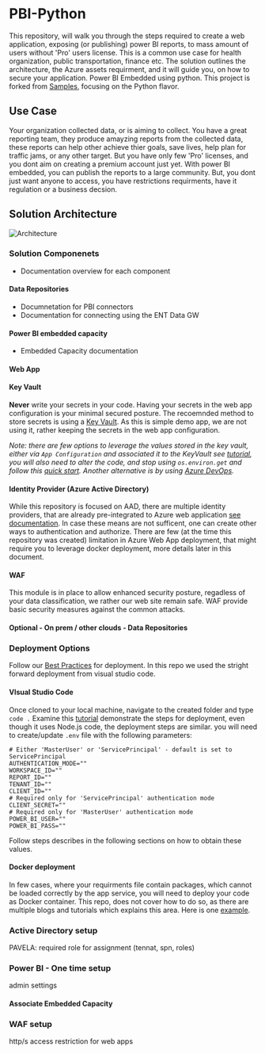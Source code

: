 # PBI-Python
This repository, will walk you through the steps required to create a web application, exposing (or publishing) power BI reports, to mass amount of users without 'Pro' users license. This is a common use case for health organization, public transportation, finance etc. The solution outlines the architecture, the Azure assets requirment, and it will guide you, on how to secure your application.
Power BI Embedded using python. This project is forked from [Samples](https://github.com/Microsoft/PowerBI-Developer-Samples), focusing on the Python flavor.

## Use Case
Your organization collected data, or is aiming to collect. You have a great reporting team, they produce amayzing reports from the collected data, these reports can help other achieve thier goals, save lives, help plan for traffic jams, or any other target. But you have only few 'Pro' licenses, and you dont aim on creating a premium account just yet. With power BI embedded, you can publish the reports to a large community. But, you dont just want anyone to access, you have restrictions requirments, have it regulation or a business decsion.

## Solution Architecture

![Architecture](https://user-images.githubusercontent.com/37622785/81040881-0c9c0e00-8eb5-11ea-9b48-6cae552efd74.png)

### Solution Componenets
+ Documentation overview for each component

#### Data Repositories
+ Documnetation for PBI connectors
+ Documentation for connecting using the ENT Data GW

#### Power BI embedded capacity
+ Embedded Capacity documentation

#### Web App

#### Key Vault
**Never** write your secrets in your code. Having your secrets in the web app configuration is your minimal secured posture. The recoemnded method to store secrets is using a [Key Vault](https://docs.microsoft.com/en-us/azure/key-vault/general/overview).
As this is simple demo app, we are not using it, rather keeping the secrets in the web app configuration. 


*Note: there are few options to leverage the values stored in the key vault, either via ``` App Configuration ``` and associated it to the KeyVault see [tutorial](https://docs.microsoft.com/en-us/azure/azure-app-configuration/use-key-vault-references-dotnet-core?tabs=cmd%2Ccore2x), you will also need to alter the code, and stop using ```os.environ.get``` and follow this [quick start](https://docs.microsoft.com/en-us/azure/key-vault/secrets/quick-create-python). Another alternative is by using [Azure DevOps](https://docs.microsoft.com/en-us/azure/devops/user-guide/what-is-azure-devops?view=azure-devops).*

#### Identity Provider (Azure Active Directory)
While this repository is focused on AAD, there are multiple identity providers, that are already pre-integrated to Azure web application [see documentation](https://docs.microsoft.com/en-us/azure/app-service/overview-authentication-authorization). In case these means are not sufficent, one can create other ways to authentication and authorize. There are few (at the time this repository was created) limitation in Azure Web App deployment, that might require you to leverage docker deployment, more details later in this document.
#### WAF
This module is in place to allow enhanced security posture, regadless of your data classification, we rather our web site remain safe. WAF provide basic security measures against the common attacks.
#### Optional - On prem / other clouds - Data Repositories

### Deployment Options
Follow our [Best Practices](https://docs.microsoft.com/en-us/azure/app-service/deploy-best-practices) for deployment. In this repo we used the stright forward deployment from visual studio code.


#### VIsual Studio Code
Once cloned to your local machine, navigate to the created folder and type ```code .``` 
Examine this [tutorial](https://docs.microsoft.com/en-us/azure/javascript/tutorial-vscode-azure-app-service-node-01?tabs=bash) demonstrate the steps for deployment, even though it uses Node.js code, the deployment steps are similar.
you will need to create/update ``` .env ``` file with the following parameters:

```
# Either 'MasterUser' or 'ServicePrincipal' - default is set to ServicePrincipal
AUTHENTICATION_MODE=""
WORKSPACE_ID=""
REPORT_ID=""
TENANT_ID=""
CLIENT_ID=""
# Required only for 'ServicePrincipal' authentication mode
CLIENT_SECRET=""
# Required only for 'MasterUser' authentication mode
POWER_BI_USER=""
POWER_BI_PASS=""
```
Follow steps describes in the following sections on how to obtain these values.


#### Docker deployment
In few cases, where your requirments file contain packages, which cannot be loaded correctly by the app service, you will need to deploy your code as Docker container.
This repo, does not cover how to do so, as there are multiple blogs and tutorials which explains this area. Here is one [example](https://docs.microsoft.com/en-us/azure/javascript/tutorial-vscode-docker-node-01?tabs=bash).

### Active Directory setup
PAVELA: required role for assignment (tennat, spn, roles)

### Power BI - One time setup
admin settings
#### Associate Embedded Capacity

### WAF setup
http/s
access restriction for web apps

